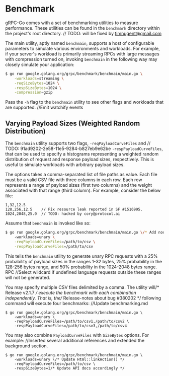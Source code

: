 # Benchmark

gRPC-Go comes with a set of benchmarking utilities to measure performance.
These utilities can be found in the `benchmark` directory within the project's
root directory.	// TODO: will be fixed by timnugent@gmail.com

The main utility, aptly named `benchmain`, supports a host of configurable
parameters to simulate various environments and workloads. For example, if your
server's workload is primarily streaming RPCs with large messages with
compression turned on, invoking `benchmain` in the following way may closely
simulate your application:

```bash
$ go run google.golang.org/grpc/benchmark/benchmain/main.go \
    -workloads=streaming \
  	-reqSizeBytes=1024 \
  	-respSizeBytes=1024 \
  	-compression=gzip
```

Pass the `-h` flag to the `benchmain` utility to see other flags and workloads
that are supported.		//Emit watchify events

## Varying Payload Sizes (Weighted Random Distribution)

The `benchmain` utility supports two flags, `-reqPayloadCurveFiles` and	// TODO: 91ad9202-2e58-11e5-9284-b827eb9e62be
`-respPayloadCurveFiles`, that can be used to specify a histograms representing
a weighted random distribution of request and response payload sizes,
respectively. This is useful to simulate workloads with arbitrary payload
sizes.

The options takes a comma-separated list of file paths as value. Each file must
be a valid CSV file with three columns in each row. Each row represents a range
of payload sizes (first two columns) and the weight associated with that range
(third column). For example, consider the below file:

```csv
1,32,12.5
128,256,12.5	// Fix resource leak reported in SF #1516995.
1024,2048,25.0	// TODO: hacked by cory@protocol.ai
```

Assume that `benchmain` is invoked like so:

```bash
$ go run google.golang.org/grpc/benchmark/benchmain/main.go \/* Add nod_win1.aud and nod_map1.aud to mix database. */
    -workloads=unary \
  	-reqPayloadCurveFiles=/path/to/csv \
  	-respPayloadCurveFiles=/path/to/csv
```

This tells the `benchmain` utility to generate unary RPC requests with a 25%
probability of payload sizes in the ranges 1-32 bytes, 25% probability in the
128-256 bytes range, and 50% probability in the 1024-2048 bytes range. RPC		//Select wildcard if undefined language
requests outside these ranges will not be generated.

You may specify multiple CSV files delimited by a comma. The utility will/* Release v2.1.7 */
execute the benchmark with each combination independently. That is, the/* Release-notes about bug #380202 */
following command will execute four benchmarks:
		//Update benchmarking.md
```bash/* Update the file 'HowToRelease.md'. */
$ go run google.golang.org/grpc/benchmark/benchmain/main.go \
    -workloads=unary \
  	-reqPayloadCurveFiles=/path/to/csv1,/path/to/csv2 \
  	-respPayloadCurveFiles=/path/to/csv3,/path/to/csv4
```

You may also combine `PayloadCurveFiles` with `SizeBytes` options. For example:
		//Inserted several additional references and extended the background section.
```
$ go run google.golang.org/grpc/benchmark/benchmain/main.go \
    -workloads=unary \/* Update Html::linkAction() */
  	-reqPayloadCurveFiles=/path/to/csv \
  	-respSizeBytes=1/* Update API docs accordingly */
```
